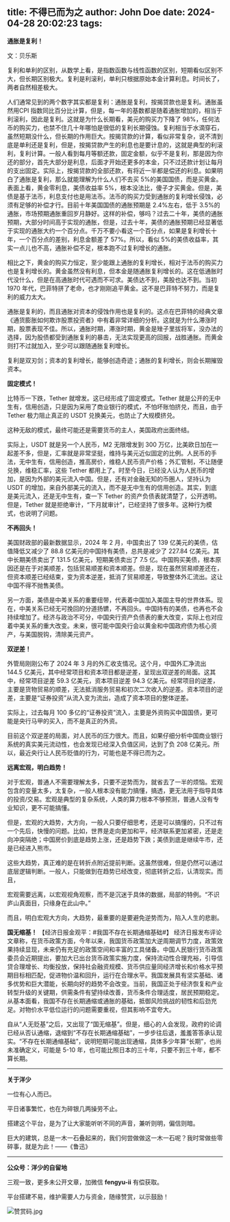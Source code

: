 title: 不得已而为之
author: John Doe
date: 2024-04-28 20:02:23
tags:
---
**通胀是复利！**<!--more-->

文：贝乐斯

复利和单利的区别，从数学上看，是指数函数与线性函数的区别，短期看似区别不大，但长期区别极大。复利是利滚利，单利只根据原始本金计算利息。时间长了，两者自然相差极大。

人们通常见到的两个数字其实都是复利：通胀是复利，按揭贷款也是复利。通胀虽然用CPI 指数同比百分比计算，但是，每一年的基数都是随着通胀增加的，相当于利滚利，因此是复利。这就是为什么长期看，美元的购买力下降了 98%，任何法币的购买力，也禁不住几十年哪怕是很低的复利长期侵蚀。复利相当于水滴穿石，虽然短期没什么，但长期的作用巨大。按揭贷款的计算，看似非常复杂，说不清到底是单利还是复利，但是，按揭贷款产生的利息也是要计息的，这就是典型的利滚利，复利计算。一般人看到每月等额还款，固定金额，似乎不是复利，那是因为你还的部分，首先大部分是利息，后面才开始还更多的本金，只不过还款计划让每月的支出固定。实际上，按揭贷款的全部还款，有将近一半都是偿还的利息。如果明白了通胀是复利，那么就能理解为什么人们不去买 5%的美国国债，而是买黄金。表面上看，黄金零利息，美债收益率 5%，根本没法比，傻子才买黄金。但是，美债是基于法币，利息支付也是用法币。法币的购买力受到通胀的复利增长侵蚀，必须有足够的补偿才行。目前十年美国国债的通胀预期是 2.4%左右，低于 3.5%的通胀，市场预期通胀重回岁月静好。这样的补偿，够吗？过去二十年，美债的通胀预期，大部分时间高于实现的通胀，但是，过去十年，美债的通胀预期已经显著低于实现的通胀大约一个百分点。千万不要小看这一个百分点，如果是复利增长十年，一个百分点的差别，利息金额差了 57%。所以，看似 5%的美债收益率，其实一点儿也不高，通胀补偿不足，根本跑不过复利增长的通胀。

相比之下，黄金的购买力恒定，至少能跟上通胀的复利增长，相对于法币的购买力也是复利增长的。黄金虽然没有利息，但本金是随通胀复利增长的。这在低通胀时代没什么，但是在高通胀时代可遇而不可求。美债达不到，美股也达不到。当初 1970 年代，巴菲特拼了老命，也才刚刚追平黄金。这不是巴菲特不努力，而是复利的威力太大。

通胀是复利的，而且通胀对资本的侵蚀作用也是复利的。这点在巴菲特的经典文章《通货膨胀如何欺诈股票投资者》中有着非常详细的分析。这就是为什么滞涨时期，股票表现不佳。所以，通胀时期，滞涨时期，黄金是矬子里拔将军，没办法的选择，因为股债都受到通胀复利的暴击，无法实现更高的回报，战胜通胀。而黄金则打不过就加入，至少可以跟随通胀复利增长。

复利是双刃剑；资本的复利增长，能够创造奇迹；通胀的复利增长，则会长期摧毁资本。

**固定模式！**

比特币一下跌，Tether 就增发。这已经形成了固定模式。Tether 就是公开的无中生有，信用创造，只是因为采用了商业银行的模式，不怕坏账怕挤兑，而且，由于 Tether 极力阻止真正的 USDT 兑换美元，也防止了大规模挤兑。

这种无敌的模式，最终可能还是需要货币的主人，美国政府出面终结。

实际上，USDT 就是另一个人民币，M2 无限增发到 300 万亿，比美欧日加在一起差不多，但是，汇率就是非常坚挺，维持与美元近似固定的比例。人民币的手法，无中生有，信用创造，推高房价，维稳人民币资产价格；外汇管制，不让随便兑换，维稳汇率，这些 Tether 都用上了。时至今日，已经没人认为人民币的增加，是因为外部的美元流入中国。但是，还有对金融无知的币圈人，坚持认为 USDT 的增加，来自外部美元的流入，而不是无中生有的信用创造。其实，到底是美元流入，还是无中生有，查一下 Tether 的资产负债表就清楚了，公开透明。但是，Tether 就是拒绝审计，“下月就审计”，已经坚持了很多年。这种行为模式，也说明了问题。

**不再回头！**

美国财政部的最新数据显示，2024 年 2 月，中国卖出了 139 亿美元的美债，估值降低又减少了 88.8 亿美元的中国持有美债，总共是减少了 227.84 亿美元。其中长期美债卖出了 131.5 亿美元，短期美债卖出了 7.5 亿。中国购买美债，根本原因还是在于对美顺差，包括贸易顺差和资本顺差。但是，现在虽然贸易顺差还在，但资本顺差已经结束，变为资本逆差，抵消了贸易顺差，导致整体外汇流出。这让中国不得不抛售美债。

另一方面，美债是中美关系的重要纽带，代表着中国加入美国主导的世界体系。现在，中美关系已经无可挽回的分道扬镳，不再回头。中国持有的美债，也再也不会持续增加了。经济与政治不可分，中国央行资产负债表的重大改变，实际上也对应着中美关系的重大改变。未来，很可能中国央行会以黄金和中国政府债为核心资产，与美国脱钩，清除美元资产。

**双逆差！**

外管局刚刚公布了 2024 年 3 月的外汇收支情况。这个月，中国外汇净流出 144.5 亿美元，其中经常项目和资本项目都是逆差，呈现出双逆差的局面。这其中，经常项目逆差 59.3 亿美元，资本项目逆差 94.3 亿美元。经常项目的逆差，主要是货物贸易的顺差，无法抵消服务贸易和初次二次收入的逆差。资本项目的逆差，主要是“证券投资”从流入变为流出，造成了资本项目的整体逆差。

实际上，过去每月 100 多亿的“证券投资”流入，主要是外资购买中国国债，更可能是央行马甲的买入，而不是真正的外资。

目前这个双逆差的局面，对人民币的压力很大。而且，如果仔细分析中国商业银行系统的真实美元流动性，也会发现已经深入负值区间，达到了负 208 亿美元。所以，最近央行让人民币贬值的行为，可能也是不得已而为之。

**远离宏观，明白趋势！**

对于宏观，普通人不需要理解太多，只要不逆势而为，就省去了一半的烦恼。宏观包含的变量太多，太复杂，一般人根本没有能力搞懂，搞透，更无法用于指导具体的投资/交易。宏观是典型的复杂系统，人类的算力根本不够预测，普通人没有专业知识，更不可能搞懂。

但是，宏观的大趋势，大方向，一般人只要仔细思考，还是可以搞懂的，只不过有一个先后，快慢的问题。比如，世界是走向更加和平，经济联系更加紧密，还是走向冲突隔绝；中国房价到底是趋势上涨，还是趋势下跌；美债到底是继续牛市，还是已经进入熊市。

这些大趋势，真正难的是在转折点附近提前判断。这虽然很难，但是仍然可以通过底层逻辑判断。一般人，只能做到在趋势已经改变，彻底转折之后，认清现实。而且，

宏观需要远离，以宏观视角观察，而不是沉迷于具体的数据，局部的特例。“不识庐山真面目，只缘身在此山中。”

而且，明白宏观大方向，大趋势，最重要的是要避免逆势而为，陷入人生的悲剧。

**国无缩基！**
【经济日报金观平：#我国不存在长期通缩基础#】 经济日报发布评论文章称，在货币政策方面，今年以来，我国货币政策加大逆周期调节力度，政策效果持续显现，未来仍有充足的政策空间和丰富的工具储备。中国人民银行货币政策委员会近期提出，要加大已出台货币政策实施力度，保持流动性合理充裕，引导信贷合理增长、均衡投放，保持社会融资规模、货币供应量同经济增长和价格水平预期目标相匹配，促进物价温和回升，运行在合理水平。我国发展具有坚实基础、诸多优势和巨大潜能，长期向好的趋势不会改变。当前，我国正处于经济恢复和产业转型升级的关键期，供需条件有望持续改善，货币条件合理适度，居民预期稳定。从基本面看，我国不存在长期通缩或通胀的基础，抵御风险挑战的韧性和后劲充足。对物价水平低位运行的问题需要重视，但其影响不宜夸大。

自从“人无贬基”之后，又出现了“国无缩基”。但是，细心的人会发现，政府的论调已经从否认通缩，退缩到“不存在长期通缩基础”，一步步往后退，羞羞答答承认现实。“不存在长期通缩基础”，说明短期可能出现通缩，具体多少年算“长期”，也尚未准确定义，可能是 5-10 年，也可能比照日本的三十年，只要不到三十年，都不算长期。
- - -
**关于洋少**

一位有心人而已。

平日诸事繁忙，也在为碎银几两操劳不止。

搭建这个平台，是为了让大家能听听不同的声音，兼听则明，偏信则暗。

巨大的建筑，总是一木一石叠起来的，我们何尝做做这一木一石呢？我时常做些零碎事，就是为此！——《鲁迅》

---

**公众号：洋少的自留地** 

三观一致，更多未公开文章，加微信 **fengyu-ii** 有偿获取。

平台搭建不易，维护需要人力与资金，随缘赞赏，以示鼓励！

![赞赏码.jpg](/images/shang.jpg)